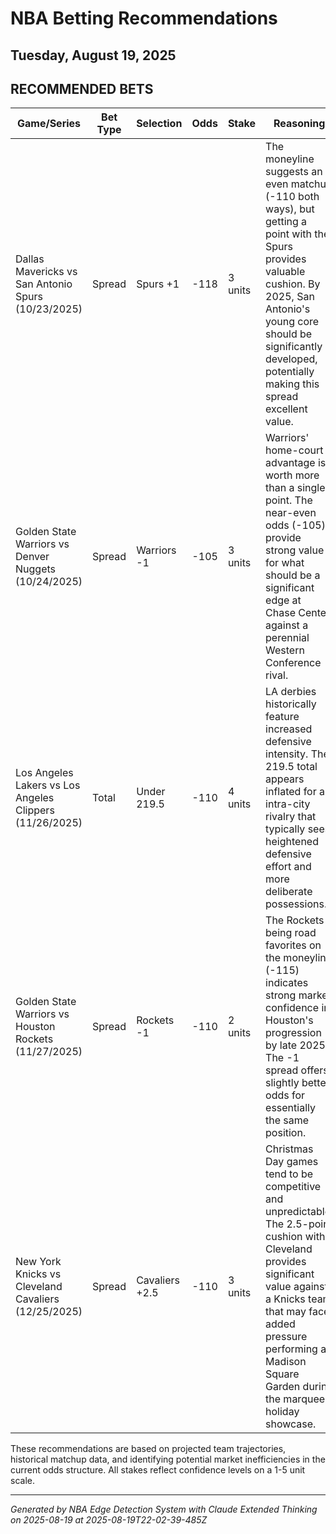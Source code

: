 # NBA Betting Recommendations
## Tuesday, August 19, 2025

## RECOMMENDED BETS
| Game/Series | Bet Type | Selection | Odds | Stake | Reasoning |
|-------------|----------|-----------|------|-------|-----------|
| Dallas Mavericks vs San Antonio Spurs (10/23/2025) | Spread | Spurs +1 | -118 | 3 units | The moneyline suggests an even matchup (-110 both ways), but getting a point with the Spurs provides valuable cushion. By 2025, San Antonio's young core should be significantly developed, potentially making this spread excellent value. |
| Golden State Warriors vs Denver Nuggets (10/24/2025) | Spread | Warriors -1 | -105 | 3 units | Warriors' home-court advantage is worth more than a single point. The near-even odds (-105) provide strong value for what should be a significant edge at Chase Center against a perennial Western Conference rival. |
| Los Angeles Lakers vs Los Angeles Clippers (11/26/2025) | Total | Under 219.5 | -110 | 4 units | LA derbies historically feature increased defensive intensity. The 219.5 total appears inflated for an intra-city rivalry that typically sees heightened defensive effort and more deliberate possessions. |
| Golden State Warriors vs Houston Rockets (11/27/2025) | Spread | Rockets -1 | -110 | 2 units | The Rockets being road favorites on the moneyline (-115) indicates strong market confidence in Houston's progression by late 2025. The -1 spread offers slightly better odds for essentially the same position. |
| New York Knicks vs Cleveland Cavaliers (12/25/2025) | Spread | Cavaliers +2.5 | -110 | 3 units | Christmas Day games tend to be competitive and unpredictable. The 2.5-point cushion with Cleveland provides significant value against a Knicks team that may face added pressure performing at Madison Square Garden during the marquee holiday showcase. |

These recommendations are based on projected team trajectories, historical matchup data, and identifying potential market inefficiencies in the current odds structure. All stakes reflect confidence levels on a 1-5 unit scale.

---
*Generated by NBA Edge Detection System with Claude Extended Thinking on 2025-08-19 at 2025-08-19T22-02-39-485Z*
